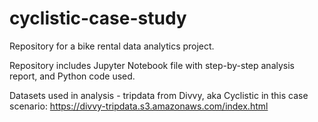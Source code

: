 # cyclistic-case-study

Repository for a bike rental data analytics project.

Repository includes Jupyter Notebook file with step-by-step analysis report, and Python code used.

Datasets used in analysis - tripdata from Divvy, aka Cyclistic in this case scenario: https://divvy-tripdata.s3.amazonaws.com/index.html

